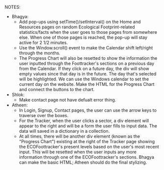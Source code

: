 NOTES:
- Bhagya:
    - Add pop-ups using setTime()/setInterval() on the Home and Resources pages on random Ecological Footprint-related statistics/facts when the user goes to those pages from somewhere else. When one of those pages is reached, the pop-up will stay active for 2 1/2 minutes.
    - Use the Window.scroll() event to make the Calendar shift left/right through the months.
    - The Progress Chart will also be resetted to show the information the user inputted through the Foottracker's sections on a previous day from the Calendar. If they click on a future day, the div will show empty values since that day is in the future. The day that's selected will be highlighted. We can use the Windows calendar to set the current day on the website. Make the HTML for the Progress Chart and connect the buttons to the chart.
- Shlok:
    - Make contact page not have defualt error thing.
- Atheen:
    - In Login, Signup, Contact pages, the user can use the arrow keys to traverse over the boxes.
    - For the Tracker, when the user clicks a sector, a div element will appear to the right and will be a form the user fills to input data. The data will saved in a dictionary in a collection.
    - At all times, there will be another div element (known as the "Progress Chart") existing at the right of the Tracker page showing the ECOFoottracker's present levels based on the user's most recent input. This will be resetted when the user inputs any more information through one of the ECOFoottracker's sections. Bhagya can make the basic HTML; Atheen should do the final stylizing.